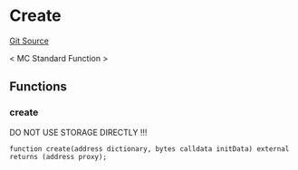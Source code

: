 # Create
[Git Source](https://github.com/metacontract/mc/blob/df7a49283d8212c99bebd64a186325e91d34c075/plugin-functions/std/functions/Create.sol)

< MC Standard Function >


## Functions
### create

DO NOT USE STORAGE DIRECTLY !!!


```solidity
function create(address dictionary, bytes calldata initData) external returns (address proxy);
```

